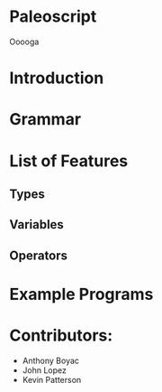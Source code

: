 # Paleoscript
Ooooga

<!--  Logo will go here -->

# Introduction

# Grammar

# List of Features
## Types
## Variables 
## Operators

# Example Programs

# Contributors:
* Anthony Boyac 
* John Lopez
* Kevin Patterson

